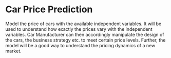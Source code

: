 # Car Price Prediction
Model the price of cars with the available independent variables. It will be used to understand how exactly the prices vary with the independent variables. Car Manufacturer can then accordingly manipulate the design of the cars, the business strategy etc. to meet certain price levels. Further, the model will be a good way to understand the pricing dynamics of a new market. 
